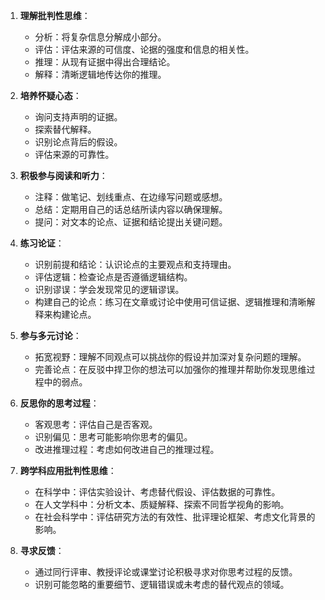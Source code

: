 1. **理解批判性思维**：
   - 分析：将复杂信息分解成小部分。
   - 评估：评估来源的可信度、论据的强度和信息的相关性。
   - 推理：从现有证据中得出合理结论。
   - 解释：清晰逻辑地传达你的推理。

2. **培养怀疑心态**：
   - 询问支持声明的证据。
   - 探索替代解释。
   - 识别论点背后的假设。
   - 评估来源的可靠性。

3. **积极参与阅读和听力**：
   - 注释：做笔记、划线重点、在边缘写问题或感想。
   - 总结：定期用自己的话总结所读内容以确保理解。
   - 提问：对文本的论点、证据和结论提出关键问题。

4. **练习论证**：
   - 识别前提和结论：认识论点的主要观点和支持理由。
   - 评估逻辑：检查论点是否遵循逻辑结构。
   - 识别谬误：学会发现常见的逻辑谬误。
   - 构建自己的论点：练习在文章或讨论中使用可信证据、逻辑推理和清晰解释来构建论点。

5. **参与多元讨论**：
   - 拓宽视野：理解不同观点可以挑战你的假设并加深对复杂问题的理解。
   - 完善论点：在反驳中捍卫你的想法可以加强你的推理并帮助你发现思维过程中的弱点。

6. **反思你的思考过程**：
   - 客观思考：评估自己是否客观。
   - 识别偏见：思考可能影响你思考的偏见。
   - 改进推理过程：考虑如何改进自己的推理过程。

7. **跨学科应用批判性思维**：
   - 在科学中：评估实验设计、考虑替代假设、评估数据的可靠性。
   - 在人文学科中：分析文本、质疑解释、探索不同哲学视角的影响。
   - 在社会科学中：评估研究方法的有效性、批评理论框架、考虑文化背景的影响。

8. **寻求反馈**：
   - 通过同行评审、教授评论或课堂讨论积极寻求对你思考过程的反馈。
   - 识别可能忽略的重要细节、逻辑错误或未考虑的替代观点的领域。
